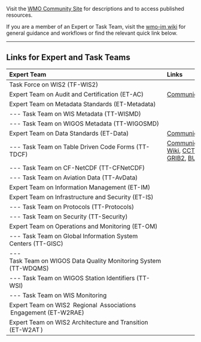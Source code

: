 Visit the [WMO Community Site](https://community.wmo.int/activity-areas/wmo-information-system-wis) for descriptions and to access published resources. 

If you are a member of an Expert or Task Team, visit the [wmo-im wiki](https://github.com/wmo-im/wmo-im.github.io/wiki) for general guidance and workflows or find the relevant quick link below. 

---
## Links for Expert and Task Teams

| Expert Team                                      | Links |
|:-------------                                    |:----- |
| Task Force on WIS2 (TF-WIS2)                     |  |
| Expert Team on Audit and Certification (ET-AC)    |[Communication](https://github.com/orgs/wmo-im/teams/et-ac) |
| Expert Team on Metadata Standards (ET-Metadata)  |     |
| --- Task Team on WIS Metadata (TT-WISMD)          |     |
| --- Task Team on WIGOS Metadata (TT-WIGOSMD)      |     |
| Expert Team on Data Standards (ET-Data)          | [Communication](https://github.com/orgs/wmo-im/teams/et-data) |
|  --- Task Team on Table Driven Code Forms (TT-TDCF)|[Communication](https://github.com/orgs/wmo-im/teams/tt-tdcf), [Wiki](https://github.com/wmo-im/CCT/wiki), [CCT](https://github.com/wmo-im/CCT), [GRIB2](https://github.com/wmo-im/GRIB2), [BUFR4](https://github.com/wmo-im/BUFR4) |
|  --- Task Team on CF-NetCDF (TT-CFNetCDF)          |     |
|  --- Task Team on Aviation Data (TT-AvData)        |     |
| Expert Team on Information Management (ET-IM)    |     |
| Expert Team on Infrastructure and Security (ET-IS)         |     |
|  --- Task Team on Protocols (TT-Protocols)         |     |
|  --- Task Team on Security (TT-Security)         |     |
| Expert Team on Operations and Monitoring (ET-OM)           |     |
|   --- Task Team on Global Information System Centers (TT-GISC)         |     |
|   --- Task Team on WIGOS Data Quality Monitoring System (TT-WDQMS)         |     |
|   --- Task Team on WIGOS Station Identifiers (TT-WSI)         |     |
|   --- Task Team on WIS Monitoring         |     |
| Expert Team on WIS2  Regional  Associations  Engagement (ET-W2RAE)     |         |     
| Expert Team on WIS2 Architecture and Transition (ET-W2AT )     |         |     
